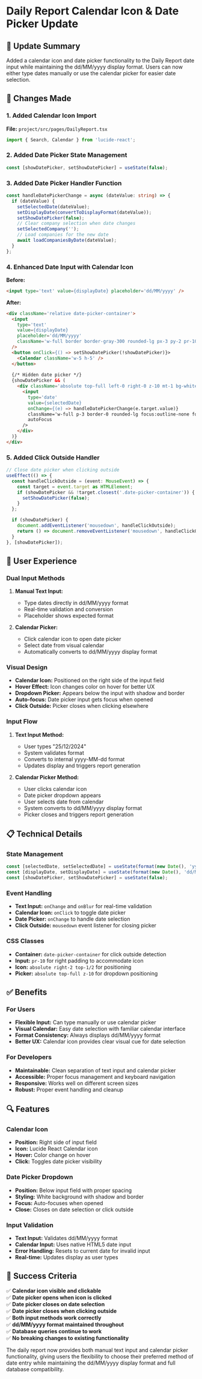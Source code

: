 # Daily Report Calendar Icon & Date Picker Update

## 🎯 Update Summary

Added a calendar icon and date picker functionality to the Daily Report date input while maintaining the dd/MM/yyyy display format. Users can now either type dates manually or use the calendar picker for easier date selection.

## 🔧 Changes Made

### 1. Added Calendar Icon Import

**File:** `project/src/pages/DailyReport.tsx`

```typescript
import { Search, Calendar } from 'lucide-react';
```

### 2. Added Date Picker State Management

```typescript
const [showDatePicker, setShowDatePicker] = useState(false);
```

### 3. Added Date Picker Handler Function

```typescript
const handleDatePickerChange = async (dateValue: string) => {
  if (dateValue) {
    setSelectedDate(dateValue);
    setDisplayDate(convertToDisplayFormat(dateValue));
    setShowDatePicker(false);
    // Clear company selection when date changes
    setSelectedCompany('');
    // Load companies for the new date
    await loadCompaniesByDate(dateValue);
  }
};
```

### 4. Enhanced Date Input with Calendar Icon

**Before:**
```html
<input type='text' value={displayDate} placeholder='dd/MM/yyyy' />
```

**After:**
```html
<div className='relative date-picker-container'>
  <input 
    type='text' 
    value={displayDate} 
    placeholder='dd/MM/yyyy'
    className='w-full border border-gray-300 rounded-lg px-3 py-2 pr-10'
  />
  <button onClick={() => setShowDatePicker(!showDatePicker)}>
    <Calendar className='w-5 h-5' />
  </button>
  
  {/* Hidden date picker */}
  {showDatePicker && (
    <div className='absolute top-full left-0 right-0 z-10 mt-1 bg-white border border-gray-300 rounded-lg shadow-lg'>
      <input
        type='date'
        value={selectedDate}
        onChange={(e) => handleDatePickerChange(e.target.value)}
        className='w-full p-3 border-0 rounded-lg focus:outline-none focus:ring-2 focus:ring-blue-500'
        autoFocus
      />
    </div>
  )}
</div>
```

### 5. Added Click Outside Handler

```typescript
// Close date picker when clicking outside
useEffect(() => {
  const handleClickOutside = (event: MouseEvent) => {
    const target = event.target as HTMLElement;
    if (showDatePicker && !target.closest('.date-picker-container')) {
      setShowDatePicker(false);
    }
  };

  if (showDatePicker) {
    document.addEventListener('mousedown', handleClickOutside);
    return () => document.removeEventListener('mousedown', handleClickOutside);
  }
}, [showDatePicker]);
```

## 🚀 User Experience

### Dual Input Methods

1. **Manual Text Input:**
   - Type dates directly in dd/MM/yyyy format
   - Real-time validation and conversion
   - Placeholder shows expected format

2. **Calendar Picker:**
   - Click calendar icon to open date picker
   - Select date from visual calendar
   - Automatically converts to dd/MM/yyyy display format

### Visual Design

- **Calendar Icon:** Positioned on the right side of the input field
- **Hover Effect:** Icon changes color on hover for better UX
- **Dropdown Picker:** Appears below the input with shadow and border
- **Auto-focus:** Date picker input gets focus when opened
- **Click Outside:** Picker closes when clicking elsewhere

### Input Flow

1. **Text Input Method:**
   - User types "25/12/2024"
   - System validates format
   - Converts to internal yyyy-MM-dd format
   - Updates display and triggers report generation

2. **Calendar Picker Method:**
   - User clicks calendar icon
   - Date picker dropdown appears
   - User selects date from calendar
   - System converts to dd/MM/yyyy display format
   - Picker closes and triggers report generation

## 📋 Technical Details

### State Management
```typescript
const [selectedDate, setSelectedDate] = useState(format(new Date(), 'yyyy-MM-dd')); // For DB
const [displayDate, setDisplayDate] = useState(format(new Date(), 'dd/MM/yyyy'));   // For UI
const [showDatePicker, setShowDatePicker] = useState(false);                        // For picker
```

### Event Handling
- **Text Input:** `onChange` and `onBlur` for real-time validation
- **Calendar Icon:** `onClick` to toggle date picker
- **Date Picker:** `onChange` to handle date selection
- **Click Outside:** `mousedown` event listener for closing picker

### CSS Classes
- **Container:** `date-picker-container` for click outside detection
- **Input:** `pr-10` for right padding to accommodate icon
- **Icon:** `absolute right-2 top-1/2` for positioning
- **Picker:** `absolute top-full z-10` for dropdown positioning

## ✅ Benefits

### For Users
- **Flexible Input:** Can type manually or use calendar picker
- **Visual Calendar:** Easy date selection with familiar calendar interface
- **Format Consistency:** Always displays dd/MM/yyyy format
- **Better UX:** Calendar icon provides clear visual cue for date selection

### For Developers
- **Maintainable:** Clean separation of text input and calendar picker
- **Accessible:** Proper focus management and keyboard navigation
- **Responsive:** Works well on different screen sizes
- **Robust:** Proper event handling and cleanup

## 🔍 Features

### Calendar Icon
- **Position:** Right side of input field
- **Icon:** Lucide React Calendar icon
- **Hover:** Color change on hover
- **Click:** Toggles date picker visibility

### Date Picker Dropdown
- **Position:** Below input field with proper spacing
- **Styling:** White background with shadow and border
- **Focus:** Auto-focuses when opened
- **Close:** Closes on date selection or click outside

### Input Validation
- **Text Input:** Validates dd/MM/yyyy format
- **Calendar Input:** Uses native HTML5 date input
- **Error Handling:** Resets to current date for invalid input
- **Real-time:** Updates display as user types

## 🎉 Success Criteria

✅ **Calendar icon visible and clickable**  
✅ **Date picker opens when icon is clicked**  
✅ **Date picker closes on date selection**  
✅ **Date picker closes when clicking outside**  
✅ **Both input methods work correctly**  
✅ **dd/MM/yyyy format maintained throughout**  
✅ **Database queries continue to work**  
✅ **No breaking changes to existing functionality**

The daily report now provides both manual text input and calendar picker functionality, giving users the flexibility to choose their preferred method of date entry while maintaining the dd/MM/yyyy display format and full database compatibility.




